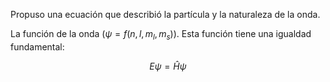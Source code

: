
Propuso una ecuación que describió la partícula y la naturaleza de la onda. 

La función de la onda ($\psi = f(n, l, m_l, m_s)$). Esta función tiene una igualdad fundamental: 

$$E\psi = \hat{H}\psi$$ 